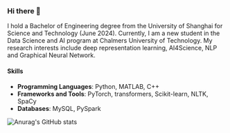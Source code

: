### Hi there 👋
I hold a Bachelor of Engineering degree from the University of Shanghai for Science and Technology (June 2024). Currently, I am a new student in the Data Science and AI program at Chalmers University of Technology. My research interests include deep representation learning, AI4Science, NLP and Graphical Neural Network.
#### Skills
- **Programming Languages**: Python, MATLAB, C++
- **Frameworks and Tools**: PyTorch, transformers, Scikit-learn, NLTK, SpaCy
- **Databases**: MySQL, PySpark

![Anurag's GitHub stats](https://github-readme-stats.vercel.app/api?username=Yiming-Wange&show_icons=true&theme=radical)

